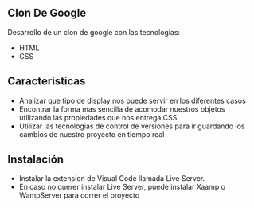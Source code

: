 ## Clon De Google
Desarrollo de un clon de google con las tecnologias:
- HTML
- CSS
## Caracteristicas
- Analizar que tipo de display nos puede servir en los diferentes casos
- Encontrar la forma mas sencilla de acomodar nuestros objetos utilizando las propiedades que nos entrega CSS
- Utilizar las tecnologias de control de versiones para ir guardando los cambios de nuestro proyecto en tiempo real

## Instalación
-  Instalar la extension de Visual Code llamada Live Server.
-  En caso no querer instalar Live Server, puede instalar Xaamp o WampServer para correr el proyecto

